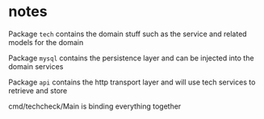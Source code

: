 # notes

Package `tech` contains the domain stuff such as the service and related models
for the domain

Package `mysql` contains the persistence layer and can be injected into the
domain services

Package `api` contains the http transport layer and will use tech services to
retrieve and store

cmd/techcheck/Main is binding everything together
